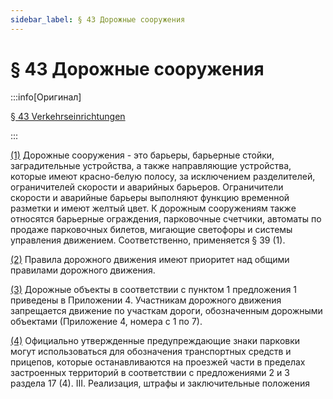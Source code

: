 ```yaml
---
sidebar_label: § 43 Дорожные сооружения
---
```


# § 43 Дорожные сооружения

:::info[Оригинал]

[§ 43 Verkehrseinrichtungen](https://www.gesetze-im-internet.de/stvo_2013/__43.html)

:::


<span id="1">[(1)](#1)</span> Дорожные сооружения - это барьеры, барьерные стойки, заградительные устройства, а также
направляющие устройства, которые имеют красно-белую полосу, за исключением разделителей,
ограничителей скорости и аварийных барьеров. Ограничители скорости и аварийные барьеры выполняют
функцию временной разметки и имеют желтый цвет. К дорожным сооружениям также относятся
барьерные ограждения, парковочные счетчики, автоматы по продаже парковочных билетов, мигающие
светофоры и системы управления движением. Соответственно, применяется § 39 (1).


<span id="2">[(2)](#2)</span> Правила дорожного движения имеют приоритет над общими правилами дорожного движения.


<span id="3">[(3)](#3)</span> Дорожные объекты в соответствии с пунктом 1 предложения 1 приведены в Приложении 4.
Участникам дорожного движения запрещается движение по участкам дороги, обозначенным
дорожными объектами (Приложение 4, номера с 1 по 7).


<span id="4">[(4)](#4)</span> Официально утвержденные предупреждающие знаки парковки могут использоваться для
обозначения транспортных средств и прицепов, которые останавливаются на проезжей части в пределах
застроенных территорий в соответствии с предложениями 2 и 3 раздела 17 (4).
III.
Реализация, штрафы и заключительные положения
